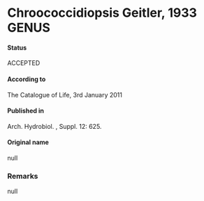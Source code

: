 # Chroococcidiopsis Geitler, 1933 GENUS

#### Status
ACCEPTED

#### According to
The Catalogue of Life, 3rd January 2011

#### Published in
Arch. Hydrobiol. , Suppl. 12: 625.

#### Original name
null

### Remarks
null